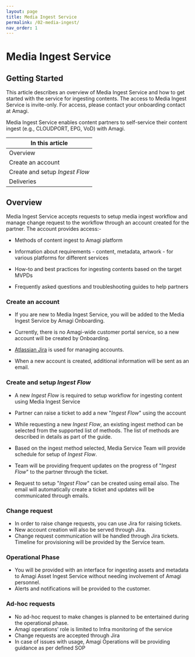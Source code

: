 ```yaml
---
layout: page
title: Media Ingest Service
permalink: /02-media-ingest/
nav_order: 1
---
```


# Media Ingest Service

## Getting Started

This article describes an overview of Media Ingest Service and how to get started with the service for ingesting contents. The access to Media Ingest Service is invite-only. For access, please contact your onboarding contact at Amagi.

Media Ingest Service enables content partners to self-service their content ingest (e.g., CLOUDPORT, EPG, VoD) with Amagi. 

| In this article|
|-----|
| Overview |
| Create an account |
| Create and setup *Ingest Flow* |
| Deliveries |

## Overview

Media Ingest Service accepts requests to setup media ingest workflow and manage change request to the workflow through an account created for the partner. The account provides access:-

* Methods of content ingest to Amagi platform

* Information about requirements - content, metadata, artwork - for various platforms for different services

* How-to and best practices for ingesting contents based on the target MVPDs

* Frequently asked questions and troubleshooting guides to help partners

### Create an account

* If you are new to Media Ingest Service, you will be added to the Media Ingest Service by Amagi Onboarding. 

* Currently, there is no Amagi-wide customer portal service, so a new account will be created by Onboarding.

* [Atlassian Jira](https://www.atlassian.com/software/jira) is used for managing accounts.

* When a new account is created, additional information will be sent as an email.

### Create and setup *Ingest Flow*

* A new *Ingest Flow* is required to setup workflow for ingesting content using Media Ingest Service

* Partner can raise a ticket to add a new "*Ingest Flow*" using the account

* While requesting a new *Ingest Flow*, an existing ingest method can be selected from the supported list of methods. The list of methods are described in details as part of the guide.

* Based on the ingest method selected, Media Service Team will provide schedule for setup of *Ingest Flow*.

* Team will be providing frequent updates on the progress of "*Ingest Flow*" to the partner through the ticket.
  
* Request to setup "*Ingest Flow*" can be created using email also. The email will automatically create a ticket and updates will be communicated through emails.

### Change request

* In order to raise change requests, you can use Jira for raising tickets.
* New account creation will also be served through Jira.
* Change request communication will be handled through Jira tickets. Timeline for provisioning will be provided by the Service team.

### Operational Phase
* You will be provided with an interface for ingesting assets and metadata to Amagi Asset Ingest Service without needing involvement of Amagi 
  personnel.
* Alerts and notifications will be provided to the customer.

### Ad-hoc requests
* No ad-hoc request to make changes is planned to be entertained during the operational phase. 
* Amagi operations’ role is limited to Infra monitoring of the service
* Change requests are accepted through Jira
* In case of issues with usage, Amagi Operations will be providing guidance as per defined SOP
